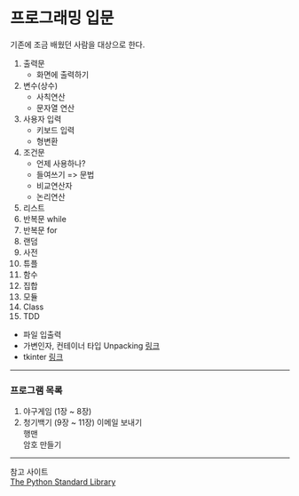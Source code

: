 # 프로그래밍 입문

기존에 조금 배웠던 사람을 대상으로 한다.

1. 출력문
    - 화면에 출력하기
2. 변수(상수)
    - 사칙연산
    - 문자열 연산
3. 사용자 입력
    - 키보드 입력
    - 형변환
4. 조건문
    - 언제 사용하나?
    - 들여쓰기 => 문법
    - 비교연산자
    - 논리연산
5. 리스트
6. 반복문 while
7. 반복문 for
8. 랜덤
9. 사전
10. 튜플
11. 함수
12. 집합
13. 모듈
14. Class
15. TDD
- 파일 입출력
- 가변인자, 컨테이너 타입 Unpacking [링크](https://mingrammer.com/understanding-the-asterisk-of-python/)
- tkinter [링크](https://076923.github.io/posts/Python-tkinter-1/)

---

### 프로그램 목록
1. 야구게임 (1장 ~ 8장)  
2. 청기백기 (9장 ~ 11장)
이메일 보내기  
행맨  
암호 만들기  

---

참고 사이트  
[The Python Standard Library](https://docs.python.org/3/library/)